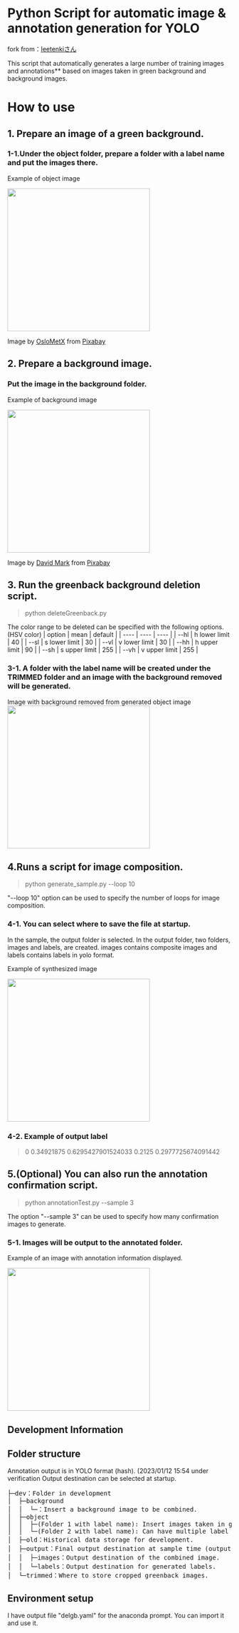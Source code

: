 # Python Script for automatic image & annotation generation for YOLO
fork from：[Ieetenkiさん](https://github.com/leetenki/YOLO_train_data_generator)

This script that automatically generates a large number of training images and annotations** based on images taken in green background and background images.

# How to use
## 1. Prepare an image of a green background.
### 1-1.Under the object folder, prepare a folder with a **label name** and put the images there.
Example of object image

<img src="https://user-images.githubusercontent.com/1459353/212318265-0682b154-36fa-4498-bfa2-dfab8cc4af89.jpg" width="320px" >

Image by <a href="https://pixabay.com/users/oslometx-7322944/?utm_source=link-attribution&amp;utm_medium=referral&amp;utm_campaign=image&amp;utm_content=4223871">OsloMetX</a> from <a href="https://pixabay.com//?utm_source=link-attribution&amp;utm_medium=referral&amp;utm_campaign=image&amp;utm_content=4223871">Pixabay</a>

## 2. Prepare a background image.
### Put the image in the background folder.
Example of background image

<img src="https://user-images.githubusercontent.com/1459353/212320624-aa5e62b3-9c8d-4485-aab0-8a76c02e0741.jpg" width="320px" >

Image by <a href="https://pixabay.com/users/12019-12019/?utm_source=link-attribution&amp;utm_medium=referral&amp;utm_campaign=image&amp;utm_content=1751455">David Mark</a> from <a href="https://pixabay.com//?utm_source=link-attribution&amp;utm_medium=referral&amp;utm_campaign=image&amp;utm_content=1751455">Pixabay</a>


## 3. Run the greenback background deletion script.
> python deleteGreenback.py

The color range to be deleted can be specified with the following options. (HSV color)
|  option  |  mean  | default |
| ---- | ---- | ---- |
|  --hl  |  h lower limit  | 40 |
|  --sl  |  s lower limit  | 30 |
| --vl | v lower limit | 30 |
|  --hh  |  h upper limit  | 90 |
|  --sh  |  s upper limit  | 255 |
| --vh | v upper limit | 255 |

### 3-1. A folder with the label name will be created under the TRIMMED folder and an image with the background removed will be generated.
Image with background removed from generated object image
<img src="https://user-images.githubusercontent.com/1459353/212319114-fca78b22-9b64-4ccf-85a7-a371a93c7e07.png" width="320px" >

## 4.Runs a script for image composition.
> python generate_sample.py --loop 10

"--loop 10" option can be used to specify the number of loops for image composition.

### 4-1. You can select where to save the file at startup.
In the sample, the output folder is selected. In the output folder, two folders, images and labels, are created. images contains composite images and labels contains labels in yolo format.

Example of synthesized image

<img src="https://user-images.githubusercontent.com/1459353/212319566-a3245505-3818-4389-bf2c-459fb1424323.jpg" width="320px" >

### 4-2. Example of output label
> 0 0.34921875 0.6295427901524033 0.2125 0.2977725674091442

## 5.(Optional) You can also run the annotation confirmation script.
> python annotationTest.py --sample 3

The option "--sample 3" can be used to specify how many confirmation images to generate.

### 5-1. Images will be output to the annotated folder.
Example of an image with annotation information displayed.

<img src="https://user-images.githubusercontent.com/1459353/212320133-d1a68f17-f371-4ee3-94f1-8cbab6723952.jpg" width="320px" >

## Development Information
## Folder structure

Annotation output is in YOLO format (hash). (2023/01/12 15:54 under verification
Output destination can be selected at startup.

<pre>
├─dev：Folder in development
│  ├─background
│  │  └─：Insert a background image to be combined.
│  ├─object
│  │  ├─(Folder 1 with label name): Insert images taken in green background.
│  │  └─(Folder 2 with label name): Can have multiple label folders.
│  ├─old：Historical data storage for development.
│  ├─output：Final output destination at sample time (output folder can be selected at script runtime.)
│  │  ├─images：Output destination of the combined image.
│  │  └─labels：Output destination for generated labels.
│  └─trimmed：Where to store cropped greenback images.
</pre>

## Environment setup
I have output file "delgb.yaml" for the anaconda prompt. You can import it and use it.

